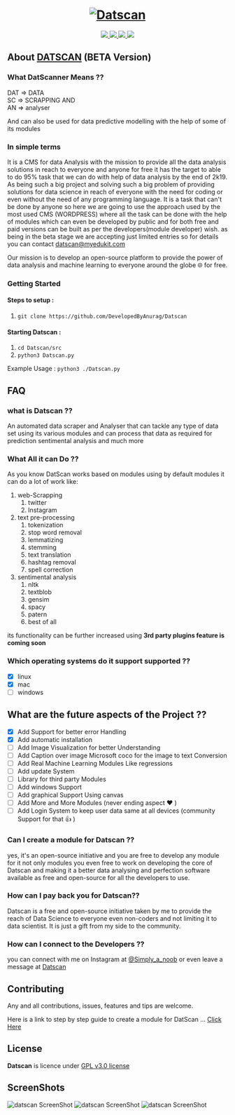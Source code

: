 <h1 align="center">
  <a href="https://github.com/DevelopedByAnurag/"><img src="https://developedbyanurag.github.io/Hosted-images/datscan/DatScan.png" alt="Datscan"></a></h1>
  
<p align="center">  
  <a href="https://docs.python.org/3/download.html">
    <img src="https://img.shields.io/badge/Python-3.x-green.svg">
  </a>
  <a href="https://github.com/DevelopedByAnurag/Datscan/">
    <img src="https://img.shields.io/badge/Version-v1.4.5 (UnStable beta)-blue.svg">
  </a>
  <a href="https://github.com/DevelopedByAnurag/Datscan/blob/master/LICENSE">
    <img src="https://img.shields.io/badge/License-GPLv3-orange.svg">
  </a> 
  <a href="https://github.com/DevelopedByAnurag/Datscan/">
    <img src="https://img.shields.io/badge/OS-Linux-orange.svg">
  </a>
</p>

## About  [DATSCAN](https://github.com/DevelopedByAnurag) (BETA Version)

### What DatScanner Means ??

 DAT => DATA                      
 SC  => SCRAPPING AND                
 AN  => analyser 

And can also be used for data predictive modelling with the help of some of its modules 

### In simple terms 
It is a CMS for data Analysis with the mission to provide all the data analysis solutions in reach to everyone and anyone for free it has the target to able to do 95% task that we can do with help of data analysis by the end of 2k19. As being such a big project and solving such a big problem of providing solutions for data science in reach of everyone with the need for coding or even without the need of any programming language. It is a task that can't be done by anyone so here we are going to use the approach used by the most used CMS (WORDPRESS) where all the task can be done with the help of modules which can even be developed by public and for both free and paid versions can be built as per the developers(module developer) wish. as being in the beta stage we are accepting just limited entries so for details you can contact datscan@myedukit.com

Our mission is to develop an open-source platform to provide the power of data analysis and machine learning to everyone around the globe 🌐 for free.


### Getting Started

#### Steps to setup :

1. `git clone https://github.com/DevelopedByAnurag/Datscan`

#### Starting Datscan :

1. `cd Datscan/src`
2. `python3 Datscan.py`

Example Usage : `python3 ./Datscan.py`


## FAQ
### what is Datscan ??
An automated data scraper and  Analyser that can tackle any type of data set  using its various modules and can process that data as required for prediction sentimental analysis and much more 

### What All it can Do ??
As you know DatScan works based on modules using by default modules it can do a lot of work like:
1. web-Scrapping
    1. twitter
    2. Instagram
2. text pre-processing
    1. tokenization
    2. stop word removal 
    3. lemmatizing
    4. stemming
    5. text translation
    6. hashtag removal
    7. spell correction
3. sentimental analysis
    1. nltk
    2. textblob
    3. gensim
    4. spacy
    5. patern
    6. best of all
 
its functionality can be further increased using <b> 3rd party plugins feature is coming soon </b>

### Which operating systems do it support supported ??
 - [X] linux
 - [X] mac
 - [ ] windows

## What are the future aspects of the Project ??
- [X] Add Support for better error Handling
- [X] Add automatic installation
- [ ] Add Image Visualization for better Understanding
- [ ] Add Caption over image Microsoft coco for the image to text Conversion
- [ ] Add Real Machine Learning Modules Like regressions
- [ ] Add update System
- [ ] Library for third party Modules
- [ ] Add windows Support
- [ ] Add graphical Support Using canvas
- [ ] Add More and More Modules (never ending aspect :heart: )
- [ ] Add Login System to keep user data same at all devices (community Support for that :+1: )

### Can I create a module for Datscan ??
yes, it's an open-source initiative and you are free to develop any module for it not only modules you even free to work on developing the core of Datscan and making it a better data analysing and perfection software available as free and open-source for all the developers to use. 

### How can I pay back you for Datscan?? 
Datscan is a free and open-source initiative taken by me to provide the reach of Data Science to everyone even non-coders and not limiting it to data scientist. It is just a gift from my side to the community.

### How can I connect to the Developers ??
you can connect with me on Instagram at [@Simply_a_noob](https://www.instagram.com/Simply_a_noob/) or even leave a message at [Datscan](https://datscan.myedukit.com/contact.php)

## Contributing
Any and all contributions, issues, features and tips are welcome.

Here is a link to step by step guide to create a module for DatScan ... [Click Here](https://github.com/DevelopedByAnurag/Datscan/blob/master/Docs/Readme.md)

## License
**Datscan** is licence under [GPL v3.0 license](https://www.gnu.org/licenses/gpl-3.0.en.html)

## ScreenShots

<img src="https://developedbyanurag.github.io/Hosted-images/datscan/1.png" alt="datscan ScreenShot">
<img src="https://developedbyanurag.github.io/Hosted-images/datscan/2.png" alt="datscan ScreenShot">
<img src="https://developedbyanurag.github.io/Hosted-images/datscan/3.png" alt="datscan ScreenShot">

